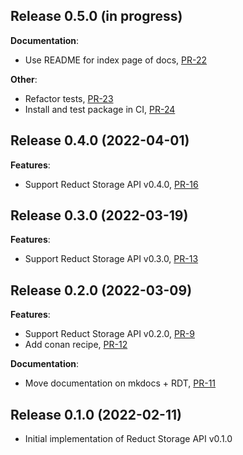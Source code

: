 ## Release 0.5.0 (in progress)

**Documentation**:

* Use README for index page of docs, [PR-22](https://github.com/reduct-storage/reduct-cpp/pull/22)

**Other**:

* Refactor tests, [PR-23](https://github.com/reduct-storage/reduct-cpp/pull/23)
* Install and test package in CI, [PR-24](https://github.com/reduct-storage/reduct-cpp/pull/24)

## Release 0.4.0 (2022-04-01)

**Features**:

* Support Reduct Storage API v0.4.0, [PR-16](https://github.com/reduct-storage/reduct-cpp/pull/16)

## Release 0.3.0 (2022-03-19)

**Features**:

* Support Reduct Storage API v0.3.0, [PR-13](https://github.com/reduct-storage/reduct-cpp/pull/13)

## Release 0.2.0 (2022-03-09)

**Features**:

* Support Reduct Storage API v0.2.0, [PR-9](https://github.com/reduct-storage/reduct-cpp/pull/9)
* Add conan recipe, [PR-12](https://github.com/reduct-storage/reduct-cpp/pull/12)

**Documentation**:

* Move documentation on mkdocs + RDT, [PR-11](https://github.com/reduct-storage/reduct-cpp/pull/11)

## Release 0.1.0 (2022-02-11)

* Initial implementation of Reduct Storage API v0.1.0